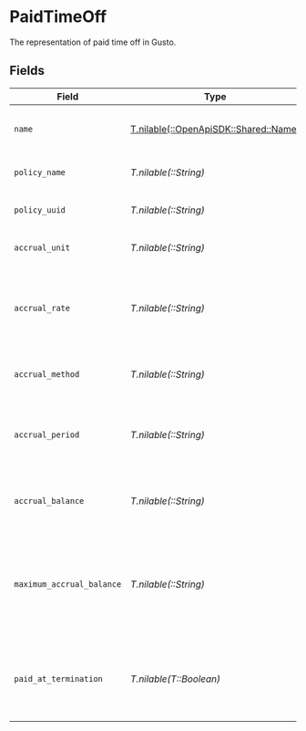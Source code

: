 # PaidTimeOff

The representation of paid time off in Gusto.


## Fields

| Field                                                                           | Type                                                                            | Required                                                                        | Description                                                                     | Example                                                                         |
| ------------------------------------------------------------------------------- | ------------------------------------------------------------------------------- | ------------------------------------------------------------------------------- | ------------------------------------------------------------------------------- | ------------------------------------------------------------------------------- |
| `name`                                                                          | [T.nilable(::OpenApiSDK::Shared::Name)](../../models/shared/name.md)            | :heavy_minus_sign:                                                              | The name of the paid time off type.                                             |                                                                                 |
| `policy_name`                                                                   | *T.nilable(::String)*                                                           | :heavy_minus_sign:                                                              | The name of the time off policy.                                                |                                                                                 |
| `policy_uuid`                                                                   | *T.nilable(::String)*                                                           | :heavy_minus_sign:                                                              | The UUID of the time off policy.                                                |                                                                                 |
| `accrual_unit`                                                                  | *T.nilable(::String)*                                                           | :heavy_minus_sign:                                                              | The unit the PTO type is accrued in.                                            | Hour                                                                            |
| `accrual_rate`                                                                  | *T.nilable(::String)*                                                           | :heavy_minus_sign:                                                              | The number of accrual units accrued per accrual period.                         |                                                                                 |
| `accrual_method`                                                                | *T.nilable(::String)*                                                           | :heavy_minus_sign:                                                              | The accrual method of the time off policy                                       | unlimited                                                                       |
| `accrual_period`                                                                | *T.nilable(::String)*                                                           | :heavy_minus_sign:                                                              | The frequency at which the PTO type is accrued.                                 | Year                                                                            |
| `accrual_balance`                                                               | *T.nilable(::String)*                                                           | :heavy_minus_sign:                                                              | The number of accrual units accrued.                                            |                                                                                 |
| `maximum_accrual_balance`                                                       | *T.nilable(::String)*                                                           | :heavy_minus_sign:                                                              | The maximum number of accrual units allowed. A null value signifies no maximum. |                                                                                 |
| `paid_at_termination`                                                           | *T.nilable(T::Boolean)*                                                         | :heavy_minus_sign:                                                              | Whether the accrual balance is paid to the employee upon termination.           |                                                                                 |